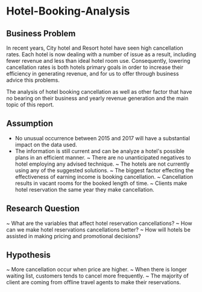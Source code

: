 # Hotel-Booking-Analysis

## Business Problem
In recent years, City hotel and Resort hotel have seen high cancellation rates. Each hotel is now dealing with a number of issue as a result, including fewer revenue and less than ideal hotel room use. Consequently, lowering cancellation rates is both hotels primary goals in order to increase their efficiency  in generating revenue, and for us to offer through business advice this problems.

The analysis of hotel booking cancellation  as well as other factor that have no bearing on their business and yearly revenue generation and the main topic of this report.

## Assumption
* No unusual occurrence between 2015 and 2017 will have a substantial impact on the data used.
* The information is still current and can be analyze a hotel's possible plans in an efficient manner.
~ There are no unanticipated negatives to hotel employing any advised technique.
~ The hotels are not currently using any of the suggested solutions.
~ The biggest factor effecting the effectiveness of earning income is booking cancellation.
~ Cancellation  results in vacant  rooms for the booked length of time.
~ Clients make hotel reservation the same year they make cancellation.

## Research Question
~ What are the variables that affect hotel reservation cancellations?
~ How can we make hotel reservations cancellations better?
~ How will hotels be assisted in making pricing and promotional decisions?

## Hypothesis
~ More cancellation occur when price are higher.
~ When there is longer waiting list, customers tends to cancel more frequently.
~ The majority of  client are coming from offline travel agents to make their reservations.
